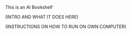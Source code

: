 This is an AI Bookshelf

(INTRO AND WHAT IT DOES HERE)





(INSTRUCTIONS ON HOW TO RUN ON OWN COMPUTER)
